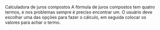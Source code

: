 Calculadora de juros compostos
A fórmula de juros compostos tem quatro termos, e nos problemas sempre é preciso encontrar um. 
O usuário deve escolhar uma das opções para fazer o cálculo, em seguida colocar os valores para achar o termo.
